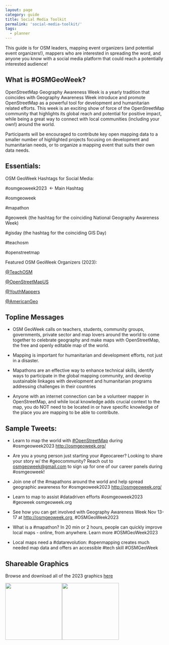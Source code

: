 ```yaml
---
layout: page
category: guide
title: Social Media Toolkit
permalink: 'social-media-toolkit/'
tags:
  - planner
---
```


This guide is for OSM leaders, mapping event organizers (and potential event organizers!), mappers who are interested in spreading the word, and anyone you know with a social media platform that could reach a potentially interested audience! 

What is #OSMGeoWeek?
---------------------------------------------

OpenStreetMap Geography Awareness Week is a yearly tradition that coincides with Geography Awareness Week introduce and promote OpenStreetMap as a powerful tool for development and humanitarian related efforts. This week is an exciting show of force of the OpenStreetMap community that highlights its global reach and potential for positive impact, while being a great way to connect with local communities (including your own!) around the world.

Participants will be encouraged to contribute key open mapping data to a smaller number of highlighted projects focusing on development and humanitarian needs, or to organize a mapping event that suits their own data needs. 

## Essentials:

OSM GeoWeek Hashtags for Social Media:

#osmgeoweek2023  ← Main Hashtag

#osmgeoweek 

#mapathon

#geoweek (the hashtag for the coinciding National Geography Awareness Week) 

#gisday (the hashtag for the coinciding GIS Day)

#teachosm

#openstreetmap


Featured OSM GeoWeek Organizers (2023):

[@TeachOSM](https://twitter.com/MapGive)

[@OpenStreetMapUS](https://twitter.com/OpenStreetMapUS)

[@YouthMappers](https://twitter.com/youthmappers)

[@AmericanGeo](https://twitter.com/AmericanGeo)



Topline Messages
----------------

-   OSM GeoWeek calls on teachers, students, community groups, governments, private sector and map lovers around the world to come together to celebrate geography and make maps with OpenStreetMap, the free and openly editable map of the world.

-   Mapping is important for humanitarian and development efforts, not just in a disaster.

-   Mapathons are an effective way to enhance technical skills, identify ways to participate in the global mapping community, and develop sustainable linkages with development and humanitarian programs addressing challenges in their countries

-   Anyone with an internet connection can be a volunteer mapper in OpenStreetMap, and while local knowledge adds crucial context to the map, you do NOT need to be located in or have specific knowledge of the place you are mapping to be able to contribute. 

Sample Tweets:
--------------

-   Learn to map the world with [#OpenStreetMap](https://twitter.com/search?q=%23OpenStreetMap) during #osmgeoweek2023 <http://osmgeoweek.org/> 

-   Are you a young person just starting your #geocareer? Looking to share your story w/ the #geocommunity? Reach out to <osmgeoweek@gmail.com> to sign up for one of our career panels during #osmgeoweek!

-   Join one of the #mapathons around the world and help spread geographic awareness for #osmgeoweek2023 <http://osmgeoweek.org/> 

-   Learn to map to assist #datadriven efforts #osmgeoweek2023 #geoweek osmgeoweek.org 

-   See how you can get involved with Geography Awareness Week Nov 13-17 at http://osmgeoweek.org  #OSMGeoWeek2023

-   What is a #mapathon? In 20 min or 2 hours, people can quickly improve local maps - online, from anywhere. Learn more #OSMGeoWeek2023

-   Local maps need a #datarevolution: #openmapping creates much needed map data and offers an accessible #tech skill #OSMGeoWeek

Shareable Graphics
---------------------------------

Browse and download all of the 2023 graphics [here](https://drive.google.com/drive/folders/1opUwm2a7H3EOiHXQi2CvyvNoVIUJyBJD?usp=drive_link)

<img src="../img/share/osmgeoweek 2023_twitter_individual.gif" style="height: 180px"><img src="../img/share/osmgeoweek 2023_Instagram Post_group_v2.gif" style="height: 180px">




